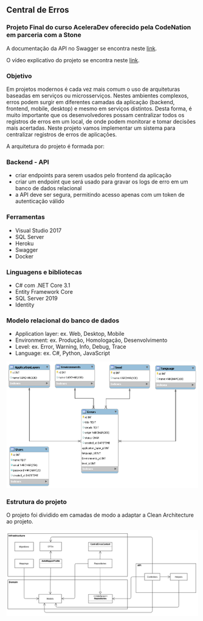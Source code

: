## Central de Erros 
### Projeto Final do curso AceleraDev oferecido pela CodeNation em parceria com a Stone



A documentação da API no Swagger se encontra neste [link](http://central-de-erros-api-anderson.herokuapp.com/swagger/index.html).

O vídeo explicativo do projeto se encontra neste [link](https://www.youtube.com/watch?v=Gyf4lKfvRmA).

### Objetivo

Em projetos modernos é cada vez mais comum o uso de arquiteturas baseadas em serviços ou microsserviços. Nestes ambientes complexos, erros podem surgir em diferentes camadas da aplicação (backend, frontend, mobile, desktop) e mesmo em serviços distintos. Desta forma, é muito importante que os desenvolvedores possam centralizar todos os registros de erros em um local, de onde podem monitorar e tomar decisões mais acertadas. Neste projeto vamos implementar um sistema para centralizar registros de erros de aplicações.

A arquitetura do projeto é formada por:

### Backend - API
- criar endpoints para serem usados pelo frontend da aplicação
- criar um endpoint que será usado para gravar os logs de erro em um banco de dados relacional
- a API deve ser segura, permitindo acesso apenas com um token de autenticação válido

### Ferramentas 
- Visual Studio 2017
- SQL Server 
- Heroku
- Swagger
- Docker

### Linguagens e bibliotecas

- C# com .NET Core 3.1
- Entity Framework Core
- SQL Server 2019
- Identity

### Modelo relacional do banco de dados

- Application layer: ex. Web, Desktop, Mobile
- Environment: ex. Produção, Homologação, Desenvolvimento
- Level: ex. Error, Warning, Info, Debug, Trace
- Language: ex. C#, Python, JavaScript

!["Modelo relacional do banco de dados"](https://github.com/andersonmendrot/central-erros-codenation/blob/master/modelo_relacional_db.png)


### Estrutura do projeto

O projeto foi dividido em camadas de modo a adaptar a Clean Architecture ao projeto.

!["Estrutura do projeto"](https://github.com/andersonmendrot/central-erros-codenation/blob/master/diagrama_projeto.png)



